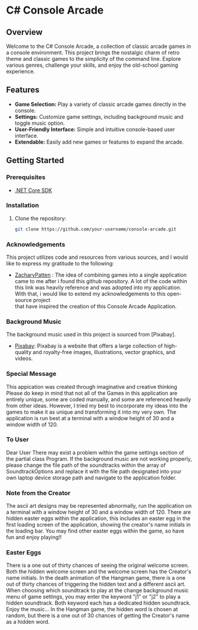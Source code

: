 # C# Console Arcade

## Overview

Welcome to the C# Console Arcade, a collection of classic arcade games in a console environment. This project brings the nostalgic charm of retro theme and classic games to the simplicity of the command line. Explore various genres, challenge your skills, and enjoy the old-school gaming experience.

## Features

- **Game Selection:** Play a variety of classic arcade games directly in the console.
- **Settings:** Customize game settings, including background music and toggle music option.
- **User-Friendly Interface:** Simple and intuitive console-based user interface.
- **Extendable:** Easily add new games or features to expand the arcade.

## Getting Started

### Prerequisites

- [.NET Core SDK](https://dotnet.microsoft.com/download)

### Installation

1. Clone the repository:
   ```bash
   git clone https://github.com/your-username/console-arcade.git

### Acknowledgements
This project utilizes code and resources from various sources, and I would like to express my gratitude to the following:

- [ZacharyPatten]([link-to-source-1](https://github.com/dotnet/dotnet-console-games))
  : The idea of combining games into a single application came to me after i found this github 
  repository. A lot of the code within this link was heavily reference and was adopted into my 
  application. With that, i would like to extend my acknowledgements to this open-source project     
  that have inspired the creation of this Console Arcade Application.
  
### Background Music

The background music used in this project is sourced from [Pixabay].

- [Pixabay](https://pixabay.com/): Pixabay is a website that offers a large 
  collection of high-quality and royalty-free images, illustrations, vector graphics, and videos. 

### Special Message 
  This appication was created through imaginative and creative thinking
  Please do keep in mind that not all of the Games in this application
  are entirely unique, some are coded manually, and some are referenced
  heavily from other ideas. However, I tried my best to incorporate my ideas
  into the games to make it as unique and transforming it into my very own.
  The application is run best at a terminal with a window height of 30 and
  a window width of 120. 

### To User
Dear User
  There may exist a problem within the game settings section of the partial
  class Program. If the background music are not working properly, please
  change the file path of the soundtracks within the array of SoundtrackOptions
  and replace it with the file path designated into your own laptop device storage path
  and navigate to the application folder. 

### Note from the Creator
The ascii art designs may be represented abnormally, run the application on a
terminal with a window height of 30 and a window width of 120. There are hidden 
easter eggs within the application, this includes an easter egg in the first
loading screen of the application, showing the creator's name initials in the loading bar.
You may find other easter eggs within the game, so have fun and enjoy playing!!

### Easter Eggs
 There is a one out of thirty chances of seeing the original welcome screen.
 Both the hidden welcome screen and the welcome screen has the Creator's name initials.
 In the death animation of the Hangman game, there is a one out of thirty chances of
 triggering the hidden text and a different ascii art.
 When choosing which soundtrack to play at the change background music menu of game settings,
 you may enter the keyword "j1" or "j2" to play a hidden soundtrack. Both keyword each has a 
 dedicated hidden soundtrack. Enjoy the music...
 In the Hangman game, the hidden word is chosen at random, but there is a one out of 30 chances
 of getting the Creator's name as a hidden word.
